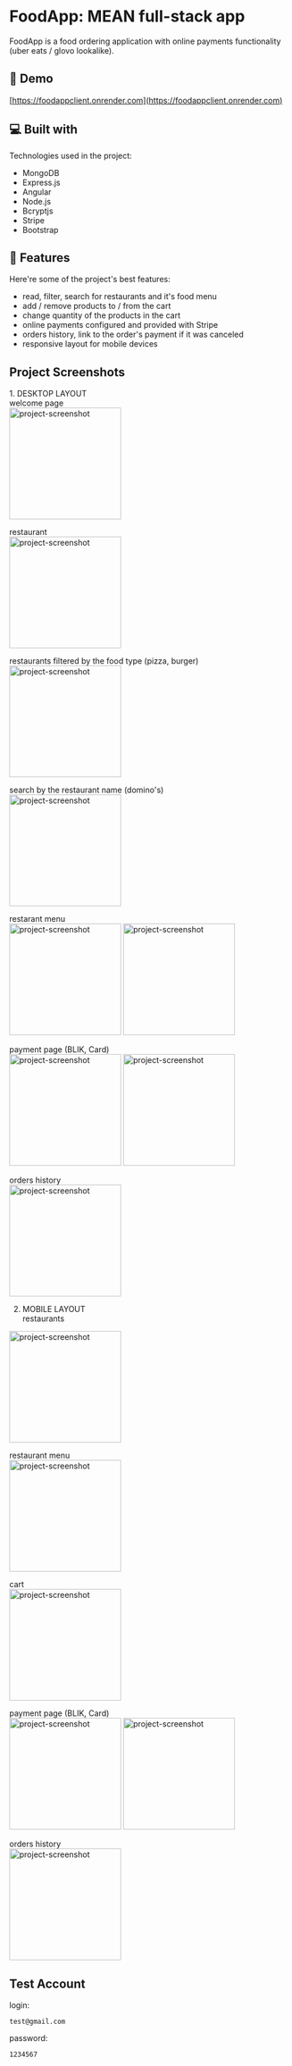 <h1 id="title">FoodApp: MEAN full-stack app</h1>
<p id="description">FoodApp is a food ordering application with online payments functionality (uber eats / glovo lookalike).</p>

<h2>🚀 Demo</h2>

[https://foodappclient.onrender.com](https://foodappclient.onrender.com)

<h2>💻 Built with</h2>

Technologies used in the project:

*   MongoDB
*   Express.js
*   Angular
*   Node.js
*   Bcryptjs
*   Stripe
*   Bootstrap
  
<h2>🧐 Features</h2>

Here're some of the project's best features:

*   read, filter, search for restaurants and it's food menu
*   add / remove products to / from the cart
*   change quantity of the products in the cart
*   online payments configured and provided with Stripe
*   orders history, link to the order's payment if it was canceled
*   responsive layout for mobile devices

<h2>Project Screenshots</h2>
1. DESKTOP LAYOUT </br>
welcome page </br>
<img src="https://github.com/m29dev/FoodAppDeploy/assets/123384597/26b0d73f-cb06-49aa-a6b7-8af381e085d0" alt="project-screenshot" height="200">

restaurant </br>
<img src="https://github.com/m29dev/FoodAppDeploy/assets/123384597/7d064c01-ccd8-496c-80a0-087c982f98a7" alt="project-screenshot" height="200">

restaurants filtered by the food type (pizza, burger) </br>
<img src="https://github.com/m29dev/FoodAppDeploy/assets/123384597/30fdaf44-f9bf-4153-82ab-7316716c7b25" alt="project-screenshot" height="200">

search by the restaurant name (domino's) </br>
<img src="https://github.com/m29dev/FoodAppDeploy/assets/123384597/f2852349-7e1c-42a2-a893-ae45d25844cf" alt="project-screenshot" height="200">

restarant menu </br>
<img src="https://github.com/m29dev/FoodAppDeploy/assets/123384597/97510cfd-4796-4f1f-9691-6cf6cd52b781" alt="project-screenshot" height="200">
<img src="https://github.com/m29dev/FoodAppDeploy/assets/123384597/0ff88f9b-aa9d-48e0-9d07-46c8ba3b0057" alt="project-screenshot" height="200">

payment page (BLIK, Card) </br>
<img src="https://github.com/m29dev/FoodAppDeploy/assets/123384597/177af801-397b-4735-8535-51072e0802c8" alt="project-screenshot" height="200">
<img src="https://github.com/m29dev/FoodAppDeploy/assets/123384597/93fe76fd-8859-48e7-8b41-819336b5eb23" alt="project-screenshot" height="200">

orders history </br>
<img src="https://github.com/m29dev/FoodAppDeploy/assets/123384597/70cc1667-7b09-4392-a73c-1292e14a96f9" alt="project-screenshot" height="200">

2. MOBILE LAYOUT </br>
restaurants </br>
<img src="https://github.com/m29dev/FoodAppDeploy/assets/123384597/856c2b62-45e6-4c79-b90d-1d8da33daf24" alt="project-screenshot" height="200">

restaurant menu </br>
<img src="https://github.com/m29dev/FoodAppDeploy/assets/123384597/57daa8a5-cc93-4743-950b-fa03a7419146" alt="project-screenshot" height="200">

cart </br>
<img src="https://github.com/m29dev/FoodAppDeploy/assets/123384597/abff3d11-ba76-469d-a94b-bbf7b508354c" alt="project-screenshot" height="200">

payment page (BLIK, Card) </br>
<img src="https://github.com/m29dev/FoodAppDeploy/assets/123384597/72b7547d-3bb4-4d22-b1a9-da87a6bffa69" alt="project-screenshot" height="200">
<img src="https://github.com/m29dev/FoodAppDeploy/assets/123384597/650dcea4-a664-4416-a6cc-94684334b4fd" alt="project-screenshot" height="200">

orders history </br>
<img src="https://github.com/m29dev/FoodAppDeploy/assets/123384597/37570701-8512-4614-8580-4ff7f5660a13" alt="project-screenshot" height="200">

<h2>Test Account</h2>

<p>login:</p>

```
test@gmail.com
```

<p>password:</p>

```
1234567
```


